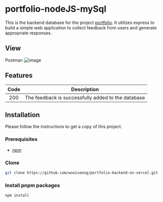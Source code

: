 # portfolio-nodeJS-mySql

This is the backend database for the project <a href="https://github.com/wooiseong/portfolio-project-vercel/tree/main">portfolio</a>. It utilizes express to build a simple web application to collect feedback from users and generate appropriate responses.


## View
Postman
![image](https://i.ibb.co/CHfTXJ5/2024-12-19-143019.png)

## Features
|          Code               | Description                                                  | 
| :--------------------------: | ------------------------------------------------------------ | 
|    200    | The feedback is successfully added to the database |

## Installation
Please follow the instructions to get a copy of this project.

### Prerequisites
 * <a href="https://docs.npmjs.com/downloading-and-installing-node-js-and-npm">npm</a> 

### Clone
```sh
git clone https://github.com/wooiseong/portfolio-backend-on-vercel.git
```

### Install pnpm packages
```sh
npm install
```
